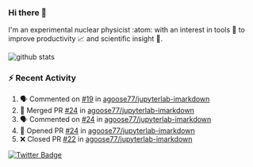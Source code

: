 ### Hi there 👋 

I'm an experimental nuclear physicist :atom: with an interest in tools :wrench: to improve productivity :chart_with_upwards_trend: and scientific insight :telescope:.

![github stats](https://github-readme-stats.vercel.app/api?username=agoose77&show_icons=true&hide_rank=true&hide_title=true&bg_color=30,e76445,904e95&text_color=efe3ec&icon_color=efe3ec)
<!--
**agoose77/agoose77** is a ✨ _special_ ✨ repository because its `README.md` (this file) appears on your GitHub profile.

Here are some ideas to get you started:

- 🔭 I’m currently working on ...
- 🌱 I’m currently learning ...
- 👯 I’m looking to collaborate on ...
- 🤔 I’m looking for help with ...
- 💬 Ask me about ...
- 📫 How to reach me: ...
- 😄 Pronouns: ...
- ⚡ Fun fact: ...
-->

### :zap: Recent Activity
<!--START_SECTION:activity-->
1. 🗣 Commented on [#19](https://github.com/agoose77/jupyterlab-imarkdown/issues/19) in [agoose77/jupyterlab-imarkdown](https://github.com/agoose77/jupyterlab-imarkdown)
2. 🎉 Merged PR [#24](https://github.com/agoose77/jupyterlab-imarkdown/pull/24) in [agoose77/jupyterlab-imarkdown](https://github.com/agoose77/jupyterlab-imarkdown)
3. 🗣 Commented on [#24](https://github.com/agoose77/jupyterlab-imarkdown/issues/24) in [agoose77/jupyterlab-imarkdown](https://github.com/agoose77/jupyterlab-imarkdown)
4. 💪 Opened PR [#24](https://github.com/agoose77/jupyterlab-imarkdown/pull/24) in [agoose77/jupyterlab-imarkdown](https://github.com/agoose77/jupyterlab-imarkdown)
5. ❌ Closed PR [#22](https://github.com/agoose77/jupyterlab-imarkdown/pull/22) in [agoose77/jupyterlab-imarkdown](https://github.com/agoose77/jupyterlab-imarkdown)
<!--END_SECTION:activity-->


[![Twitter Badge](https://img.shields.io/twitter/follow/agoose77?style=flat-square&logo=Twitter&logoColor=white&color=cornflowerblue)](https://twitter.com/agoose77)
